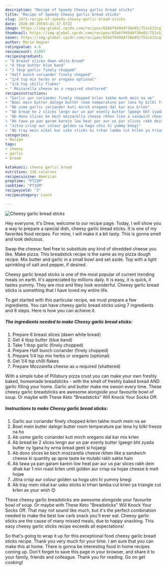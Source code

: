 ```yaml
---
description: "Recipe of Speedy Cheesy garlic bread sticks"
title: "Recipe of Speedy Cheesy garlic bread sticks"
slug: 2471-recipe-of-speedy-cheesy-garlic-bread-sticks
date: 2020-08-29T03:41:37.672Z
image: https://img-global.cpcdn.com/recipes/65b6f949d4f30e05/751x532cq70/cheesy-garlic-bread-sticks-recipe-main-photo.jpg
thumbnail: https://img-global.cpcdn.com/recipes/65b6f949d4f30e05/751x532cq70/cheesy-garlic-bread-sticks-recipe-main-photo.jpg
cover: https://img-global.cpcdn.com/recipes/65b6f949d4f30e05/751x532cq70/cheesy-garlic-bread-sticks-recipe-main-photo.jpg
author: Mario Wagner
ratingvalue: 4.6
reviewcount: 41097
recipeingredient:
- "6 breast slices dawn white bread"
- "4 tbsp butter blue band"
- "1 tbsp garlic finely chopped"
- "Half bunch coriander finely chopped"
- "1/4 tsp mix herbs or oregano optional"
- "1/4 tsp chilli flakes"
- " Mozzarella cheese as u required shattered"
recipeinstructions:
- "Garlic aur coriander finely chopped krlen takhe munh mein na ae"
- "Bowl mein butter dalegn butter room temperature par lena hy bilkl freeze na ho"
- "Ab usme garlic coriander kuti mirch oregano dal kar mix krlen"
- "Ab bread ke 2 slices lengn aur un par evenly butter lgaegn bht zyada butter ny lgana hy wrna bread geeli si hojaegi"
- "Ab dono slices ke bech mozzarella cheese rkhen like a sandwich cheese ki quantity ap apne taste ke mutabi rakh sakte hain"
- "Ab tawa ya pan garam karein low heat par aur us par slices rakh dein dhak kar 1 min roast krlen until golden aur crisp na hojae cheese b melt hojae"
- "Jitna crisp aur colour golden sa hoga utni hi yummy bnegi"
- "Ab tray mein nikal kar usko sticks ki trhan lamba cut krlen ya triangle cut krlen as your wish 😊"
categories:
- Recipe
tags:
- cheesy
- garlic
- bread

katakunci: cheesy garlic bread 
nutrition: 138 calories
recipecuisine: American
preptime: "PT22M"
cooktime: "PT32M"
recipeyield: "3"
recipecategory: Lunch

---
```



![Cheesy garlic bread sticks](https://img-global.cpcdn.com/recipes/65b6f949d4f30e05/751x532cq70/cheesy-garlic-bread-sticks-recipe-main-photo.jpg)

Hey everyone, it's Drew, welcome to our recipe page. Today, I will show you a way to prepare a special dish, cheesy garlic bread sticks. It is one of my favorites food recipes. For mine, I will make it a bit tasty. This is gonna smell and look delicious.

Swap the cheese: feel free to substitute any kind of shredded cheese you like. Make pizza: This breadstick recipe is the same as my pizza dough recipe. Mix butter and garlic in a small bowl and set aside. Top with a light sprinkling of salt and pepper, if desired.

Cheesy garlic bread sticks is one of the most popular of current trending meals on earth. It's appreciated by millions daily. It is easy, it is quick, it tastes yummy. They are nice and they look wonderful. Cheesy garlic bread sticks is something that I have loved my entire life.


To get started with this particular recipe, we must prepare a few ingredients. You can have cheesy garlic bread sticks using 7 ingredients and 8 steps. Here is how you can achieve it.

<!--inarticleads1-->

##### The ingredients needed to make Cheesy garlic bread sticks:

1. Prepare 6 breast slices (dawn white bread)
1. Get 4 tbsp butter (blue band)
1. Take 1 tbsp garlic (finely chopped)
1. Prepare Half bunch coriander (finely chopped)
1. Prepare 1/4 tsp mix herbs or oregano (optional)
1. Get 1/4 tsp chilli flakes
1. Prepare  Mozzarella cheese as u required (shattered)


With a simple tube of Pillsbury pizza crust you can make your own freshly baked, homemade breadsticks - with the smell of freshly baked bread AND garlic filling your home. Garlic and butter make me swoon every time. These cheesy garlic breadsticks are awesome alongside your favourite bowl of soup. Or maybe with These Keto &#34;Breadsticks&#34; Will Knock Your Socks Off. 

<!--inarticleads2-->

##### Instructions to make Cheesy garlic bread sticks:

1. Garlic aur coriander finely chopped krlen takhe munh mein na ae
1. Bowl mein butter dalegn butter room temperature par lena hy bilkl freeze na ho
1. Ab usme garlic coriander kuti mirch oregano dal kar mix krlen
1. Ab bread ke 2 slices lengn aur un par evenly butter lgaegn bht zyada butter ny lgana hy wrna bread geeli si hojaegi
1. Ab dono slices ke bech mozzarella cheese rkhen like a sandwich cheese ki quantity ap apne taste ke mutabi rakh sakte hain
1. Ab tawa ya pan garam karein low heat par aur us par slices rakh dein dhak kar 1 min roast krlen until golden aur crisp na hojae cheese b melt hojae
1. Jitna crisp aur colour golden sa hoga utni hi yummy bnegi
1. Ab tray mein nikal kar usko sticks ki trhan lamba cut krlen ya triangle cut krlen as your wish 😊


These cheesy garlic breadsticks are awesome alongside your favourite bowl of soup. Or maybe with These Keto &#34;Breadsticks&#34; Will Knock Your Socks Off. That may not sound like much, but it&#39;s the perfect combination needed to make the best low carb snack you&#39;ll ever eat. Cheesy garlic sticks are the cause of many missed meals, due to happy snacking. This easy cheesy garlic sticks recipe exceeds all expectations! 

So that's going to wrap it up for this exceptional food cheesy garlic bread sticks recipe. Thank you very much for your time. I am sure that you can make this at home. There is gonna be interesting food in home recipes coming up. Don't forget to save this page in your browser, and share it to your family, friends and colleague. Thank you for reading. Go on get cooking!
